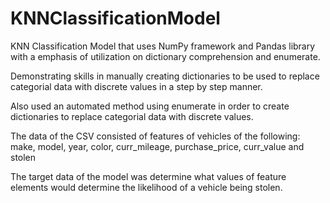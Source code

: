# KNNClassificationModel 

KNN Classification Model that uses NumPy framework and Pandas library with a emphasis of utilization on dictionary comprehension and enumerate.

Demonstrating skills in manually creating dictionaries to be used to replace categorial data with discrete values in a step by step manner.

Also used an automated method using enumerate in order to create dictionaries to replace categorial data with discrete values.

The data of the CSV consisted of features of vehicles of the following:
            make, model, year, color, curr_mileage, purchase_price, curr_value and stolen
            
The target data of the model was determine what values of feature elements would determine the likelihood of a vehicle being stolen. 
